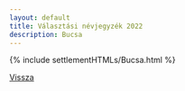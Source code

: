 ```yaml
---
layout: default
title: Választási névjegyzék 2022
description: Bucsa
---
```


{% include settlementHTMLs/Bucsa.html %}

[Vissza](./)